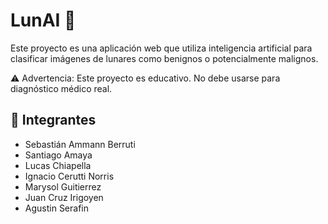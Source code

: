 #  LunAI 🤖
Este proyecto es una aplicación web que utiliza inteligencia artificial para clasificar imágenes de lunares como benignos o potencialmente malignos.

⚠️ Advertencia: Este proyecto es educativo. No debe usarse para diagnóstico médico real.

## 👥 Integrantes
- Sebastián Ammann Berruti
- Santiago Amaya
- Lucas Chiapella
- Ignacio Cerutti Norris
- Marysol Guitierrez
- Juan Cruz Irigoyen
- Agustin Serafin


